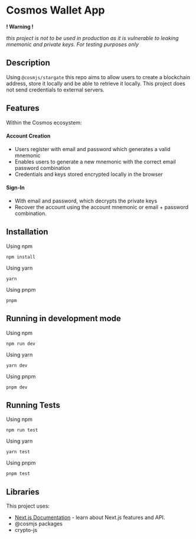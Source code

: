 # Cosmos Wallet App

**! Warning !**

*this project is not to be used in production as it is vulnerable to leaking mnemonic and private keys. For testing purposes only*

## Description
Using `@cosmjs/stargate` this repo aims to allow users to create a blockchain address, store it locally and be able to retrieve it locally. This project does not send credentials to external servers.

## Features

Within the Cosmos ecosystem:

#### Account Creation

- Users register with email and password which generates a valid mnemonic 
- Enables users to generate a new mnemonic with the correct email password combination
- Credentials and keys stored encrypted locally in the browser

#### Sign-In

- With email and password, which decrypts the private keys 
- Recover the account using the account mnemonic or email + password combination.


## Installation
Using npm

```
npm install
```

Using yarn
```
yarn
```

Using pnpm
```
pnpm
```

## Running in development mode

Using npm

```
npm run dev
```

Using yarn
```
yarn dev
```

Using pnpm
```
pnpm dev
```

## Running Tests

Using npm

```
npm run test
```

Using yarn
```
yarn test
```

Using pnpm
```
pnpm test
```

## Libraries
This project uses:

- [Next.js Documentation](https://nextjs.org/docs) - learn about Next.js features and API.
- @cosmjs packages
- crypto-js
